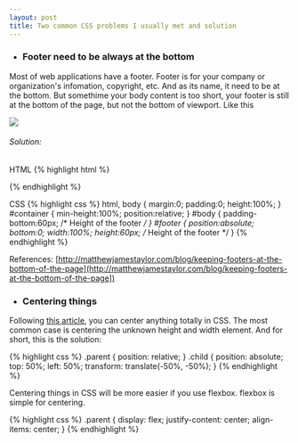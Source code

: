 ```yaml
---
layout: post
title: Two common CSS problems I usually met and solution
---
```


* ### Footer need to be always at the bottom

Most of web applications have a footer. Footer is for your company or organization's infomation, copyright, etc. And as its name, it need to be at the bottom. But somethime your body content is too short, your footer is still at the bottom of the page, but not the bottom of viewport. Like this

![](https://c1.staticflickr.com/1/779/33033562011_4df0f1a39c.jpg)

###### Solution:

HTML
{% highlight html %}
<div id="container">
   <div id="header"></div>
   <div id="body"></div>
   <div id="footer"></div>
</div>
{% endhighlight %}

CSS
{% highlight css %}
  html,
  body {
     margin:0;
     padding:0;
     height:100%;
  }
  #container {
     min-height:100%;
     position:relative;
  }
  #body {
     padding-bottom:60px;   /* Height of the footer */
  }
  #footer {
     position:absolute;
     bottom:0;
     width:100%;
     height:60px;   /* Height of the footer */
  }
{% endhighlight %}

References: [http://matthewjamestaylor.com/blog/keeping-footers-at-the-bottom-of-the-page](http://matthewjamestaylor.com/blog/keeping-footers-at-the-bottom-of-the-page])

* ### Centering things

Following [this article](https://css-tricks.com/centering-css-complete-guide/), you can center anything totally in CSS. The most common case is centering the unknown height and width element. And for short, this is the solution:

{% highlight css %}
  .parent {
    position: relative;
  }
  .child {
    position: absolute;
    top: 50%;
    left: 50%;
    transform: translate(-50%, -50%);
  }
{% endhighlight %}

Centering things in CSS will be more easier if you use flexbox. flexbox is simple for centering.

{% highlight css %}
  .parent {
    display: flex;
    justify-content: center;
    align-items: center;
  }
{% endhighlight %}
